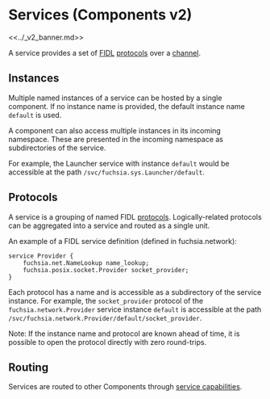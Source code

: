 # Services (Components v2)

<<../_v2_banner.md>>

A service provides a set of [FIDL][FIDL] [protocols][protocol] over a
[channel].

## Instances

Multiple named instances of a service can be hosted by a single component.
If no instance name is provided, the default instance name `default` is used.

A component can also access multiple instances in its incoming namespace.
These are presented in the incoming namespace as subdirectories of the service.

For example, the Launcher service with instance `default` would be accessible
at the path `/svc/fuchsia.sys.Launcher/default`.

## Protocols

A service is a grouping of named FIDL [protocols][protocol].
Logically-related protocols can be aggregated into a service and routed as a
single unit.

An example of a FIDL service definition (defined in fuchsia.network):

```fidl
service Provider {
    fuchsia.net.NameLookup name_lookup;
    fuchsia.posix.socket.Provider socket_provider;
}
```

Each protocol has a name and is accessible as a subdirectory of the service
instance. For example, the `socket_provider` protocol of the
`fuchsia.network.Provider` service instance `default` is accessible at the path
`/svc/fuchsia.network.Provider/default/socket_provider`.

Note: If the instance name and protocol are known ahead of time, it is possible
to open the protocol directly with zero round-trips.

## Routing

Services are routed to other Components through
[service capabilities][service-capability].

[channel]: /docs/glossary.md#channel
[FIDL]: /docs/glossary.md#fidl
[namespace]: /docs/glossary.md#namespace
[protocol]: /docs/glossary.md#protocol
[service-capability]: /docs/concepts/components/v2/capabilities/service.md

